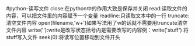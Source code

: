 #python-读写文件
    close:在python中的作用大致是保存并关闭
    read:读取文件的内容，可以把文件里的内容赋予一个变量
    readline:只读取文本中的一行
    truncate:清空文件内容    open(filename,'w+')如果写法用了w的话就不需要用truncate清空文件内容
    write(''):write是改写状态括号内是需要改写的内容例：write('stuff') 将stuff写入文件
    seek(0):将读写位置移动到文件开头